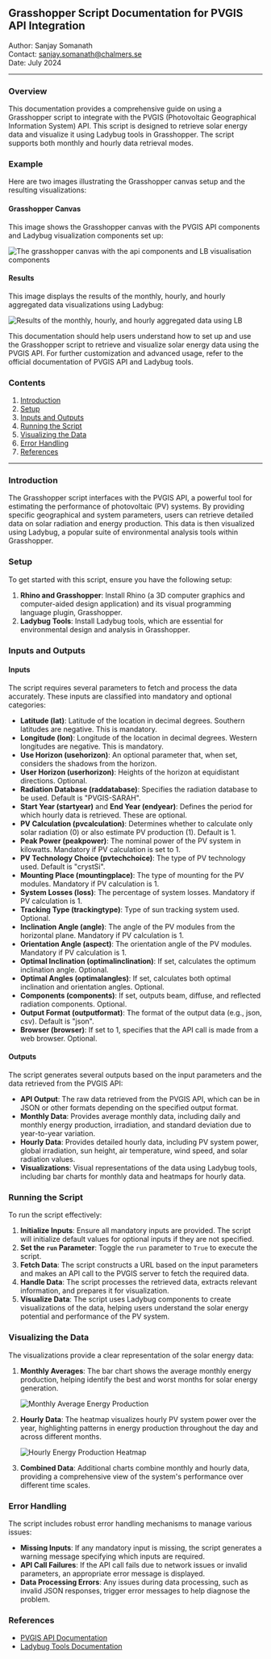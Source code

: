 ## Grasshopper Script Documentation for PVGIS API Integration
Author: Sanjay Somanath  
Contact: sanjay.somanath@chalmers.se  
Date: July 2024  

---
### Overview

This documentation provides a comprehensive guide on using a Grasshopper script to integrate with the PVGIS (Photovoltaic Geographical Information System) API. This script is designed to retrieve solar energy data and visualize it using Ladybug tools in Grasshopper. The script supports both monthly and hourly data retrieval modes.

### Example

Here are two images illustrating the Grasshopper canvas setup and the resulting visualizations:

#### Grasshopper Canvas

This image shows the Grasshopper canvas with the PVGIS API components and Ladybug visualization components set up:

![The grasshopper canvas with the api components and LB visualisation components](ghcomponent.png)

#### Results

This image displays the results of the monthly, hourly, and hourly aggregated data visualizations using Ladybug:

![Results of the monthly, hourly, and hourly aggregated data using LB](result.png)

This documentation should help users understand how to set up and use the Grasshopper script to retrieve and visualize solar energy data using the PVGIS API. For further customization and advanced usage, refer to the official documentation of PVGIS API and Ladybug tools.

### Contents

1. [Introduction](#introduction)
2. [Setup](#setup)
3. [Inputs and Outputs](#inputs-and-outputs)
4. [Running the Script](#running-the-script)
5. [Visualizing the Data](#visualizing-the-data)
6. [Error Handling](#error-handling)
7. [References](#references)

---

### Introduction

The Grasshopper script interfaces with the PVGIS API, a powerful tool for estimating the performance of photovoltaic (PV) systems. By providing specific geographical and system parameters, users can retrieve detailed data on solar radiation and energy production. This data is then visualized using Ladybug, a popular suite of environmental analysis tools within Grasshopper.

### Setup

To get started with this script, ensure you have the following setup:

1. **Rhino and Grasshopper**: Install Rhino (a 3D computer graphics and computer-aided design application) and its visual programming language plugin, Grasshopper.
2. **Ladybug Tools**: Install Ladybug tools, which are essential for environmental design and analysis in Grasshopper.

### Inputs and Outputs

#### Inputs

The script requires several parameters to fetch and process the data accurately. These inputs are classified into mandatory and optional categories:

- **Latitude (lat)**: Latitude of the location in decimal degrees. Southern latitudes are negative. This is mandatory.
- **Longitude (lon)**: Longitude of the location in decimal degrees. Western longitudes are negative. This is mandatory.
- **Use Horizon (usehorizon)**: An optional parameter that, when set, considers the shadows from the horizon.
- **User Horizon (userhorizon)**: Heights of the horizon at equidistant directions. Optional.
- **Radiation Database (raddatabase)**: Specifies the radiation database to be used. Default is "PVGIS-SARAH".
- **Start Year (startyear)** and **End Year (endyear)**: Defines the period for which hourly data is retrieved. These are optional.
- **PV Calculation (pvcalculation)**: Determines whether to calculate only solar radiation (0) or also estimate PV production (1). Default is 1.
- **Peak Power (peakpower)**: The nominal power of the PV system in kilowatts. Mandatory if PV calculation is set to 1.
- **PV Technology Choice (pvtechchoice)**: The type of PV technology used. Default is "crystSi".
- **Mounting Place (mountingplace)**: The type of mounting for the PV modules. Mandatory if PV calculation is 1.
- **System Losses (loss)**: The percentage of system losses. Mandatory if PV calculation is 1.
- **Tracking Type (trackingtype)**: Type of sun tracking system used. Optional.
- **Inclination Angle (angle)**: The angle of the PV modules from the horizontal plane. Mandatory if PV calculation is 1.
- **Orientation Angle (aspect)**: The orientation angle of the PV modules. Mandatory if PV calculation is 1.
- **Optimal Inclination (optimalinclination)**: If set, calculates the optimum inclination angle. Optional.
- **Optimal Angles (optimalangles)**: If set, calculates both optimal inclination and orientation angles. Optional.
- **Components (components)**: If set, outputs beam, diffuse, and reflected radiation components. Optional.
- **Output Format (outputformat)**: The format of the output data (e.g., json, csv). Default is "json".
- **Browser (browser)**: If set to 1, specifies that the API call is made from a web browser. Optional.

#### Outputs

The script generates several outputs based on the input parameters and the data retrieved from the PVGIS API:

- **API Output**: The raw data retrieved from the PVGIS API, which can be in JSON or other formats depending on the specified output format.
- **Monthly Data**: Provides average monthly data, including daily and monthly energy production, irradiation, and standard deviation due to year-to-year variation.
- **Hourly Data**: Provides detailed hourly data, including PV system power, global irradiation, sun height, air temperature, wind speed, and solar radiation values.
- **Visualizations**: Visual representations of the data using Ladybug tools, including bar charts for monthly data and heatmaps for hourly data.

### Running the Script

To run the script effectively:

1. **Initialize Inputs**: Ensure all mandatory inputs are provided. The script will initialize default values for optional inputs if they are not specified.
2. **Set the `run` Parameter**: Toggle the `run` parameter to `True` to execute the script.
3. **Fetch Data**: The script constructs a URL based on the input parameters and makes an API call to the PVGIS server to fetch the required data.
4. **Handle Data**: The script processes the retrieved data, extracts relevant information, and prepares it for visualization.
5. **Visualize Data**: The script uses Ladybug components to create visualizations of the data, helping users understand the solar energy potential and performance of the PV system.

### Visualizing the Data

The visualizations provide a clear representation of the solar energy data:

1. **Monthly Averages**: The bar chart shows the average monthly energy production, helping identify the best and worst months for solar energy generation.
   
   ![Monthly Average Energy Production](file-cLPgHrZZU7qhYe6b6hFpmzsS)
   
2. **Hourly Data**: The heatmap visualizes hourly PV system power over the year, highlighting patterns in energy production throughout the day and across different months.

   ![Hourly Energy Production Heatmap](file-cLPgHrZZU7qhYe6b6hFpmzsS)

3. **Combined Data**: Additional charts combine monthly and hourly data, providing a comprehensive view of the system's performance over different time scales.

### Error Handling

The script includes robust error handling mechanisms to manage various issues:

- **Missing Inputs**: If any mandatory input is missing, the script generates a warning message specifying which inputs are required.
- **API Call Failures**: If the API call fails due to network issues or invalid parameters, an appropriate error message is displayed.
- **Data Processing Errors**: Any issues during data processing, such as invalid JSON responses, trigger error messages to help diagnose the problem.

### References

- [PVGIS API Documentation](https://ec.europa.eu/jrc/en/pvgis)
- [Ladybug Tools Documentation](https://www.ladybug.tools/)

